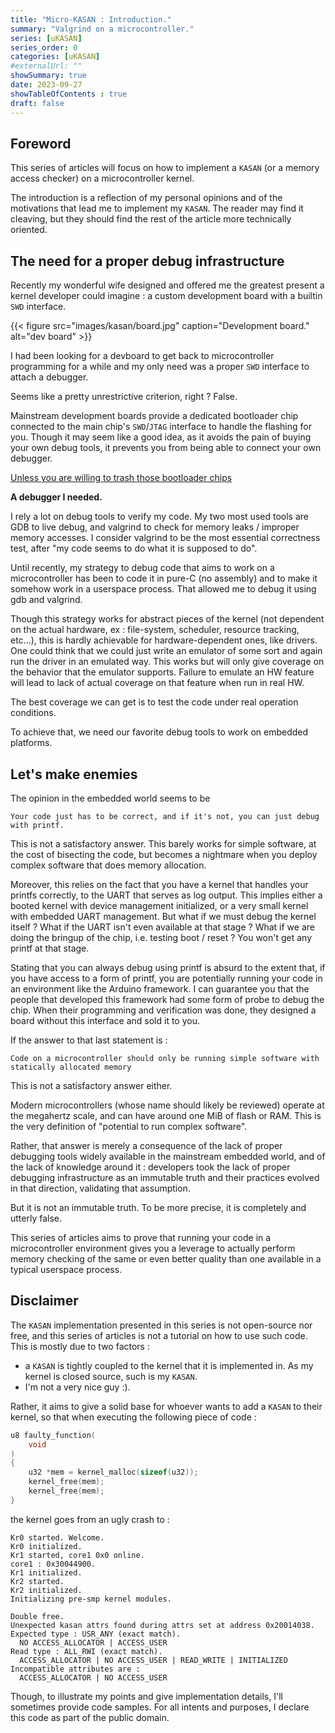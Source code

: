 ```yaml
---
title: "Micro-KASAN : Introduction."
summary: "Valgrind on a microcontroller."
series: [uKASAN]
series_order: 0
categories: [uKASAN]
#externalUrl: ""
showSummary: true
date: 2023-09-27
showTableOfContents : true
draft: false
---
```


## Foreword

This series of articles will focus on how to implement a `KASAN` (or a memory access checker) on a microcontroller kernel.

The introduction is a reflection of my personal opinions and of the motivations that lead me to implement my `KASAN`.
The reader may find it cleaving, but they should find the rest of the article more technically oriented.

## The need for a proper debug infrastructure

Recently my wonderful wife designed and offered me the greatest present a kernel developer could imagine : a custom development board with a builtin `SWD` interface.

{{< figure
    src="images/kasan/board.jpg"
    caption="Development board."
    alt="dev board"
    >}}

I had been looking for a devboard to get back to microcontroller programming for a while and my only need was a proper `SWD` interface to attach a debugger.

Seems like a pretty unrestrictive criterion, right ? False.

Mainstream development boards provide a dedicated bootloader chip connected to the main chip's `SWD`/`JTAG` interface to handle the flashing for you.
Though it may seem like a good idea, as it avoids the pain of buying your own debug tools, it prevents you from being able to connect your own debugger.

[Unless you are willing to trash those bootloader chips](https://mcuoneclipse.com/2017/04/29/modifying-the-teensy-3-5-and-3-6-for-arm-swd-debugging/)

**A debugger I needed.**

I rely a lot on debug tools to verify my code. My two most used tools are GDB to live debug, and valgrind to check for memory leaks / improper memory accesses.
I consider valgrind to be the most essential correctness test, after "my code seems to do what it is supposed to do".

Until recently, my strategy to debug code that aims to work on a microcontroller has been to code it in pure-C (no assembly) and to make it somehow work in a userspace process.
That allowed me to debug it using gdb and valgrind.

Though this strategy works for abstract pieces of the kernel (not dependent on the actual hardware, ex : file-system, scheduler, resource tracking, etc...), this is hardly achievable for hardware-dependent ones, like drivers.
One could think that we could just write an emulator of some sort and again run the driver in an emulated way.
This works but will only give coverage on the behavior that the emulator supports. Failure to emulate an HW feature will lead to lack of actual coverage on that feature when run in real HW. 

The best coverage we can get is to test the code under real operation conditions.

To achieve that, we need our favorite debug tools to work on embedded platforms.

## Let's make enemies

The opinion in the embedded world seems to be

```Your code just has to be correct, and if it's not, you can just debug with printf.```

This is not a satisfactory answer.
This barely works for simple software, at the cost of bisecting the code, but becomes a nightmare when you deploy complex software that does memory allocation.

Moreover, this relies on the fact that you have a kernel that handles your printfs correctly, to the UART that serves as log output.
This implies either a booted kernel with device management initialized, or a very small kernel with embedded UART management.
But what if we must debug the kernel itself ? What if the UART isn't even available at that stage ?
What if we are doing the bringup of the chip, i.e. testing boot / reset ? You won't get any printf at that stage.

Stating that you can always debug using printf is absurd to the extent that, if you have access to a form of printf, you are potentially running your code in an environment like the Arduino framework.
I can guarantee you that the people that developed this framework had some form of probe to debug the chip.
When their programming and verification was done, they designed a board without this interface and sold it to you.

If the answer to that last statement is :

```Code on a microcontroller should only be running simple software with statically allocated memory```

This is not a satisfactory answer either. 

Modern microcontrollers (whose name should likely be reviewed) operate at the megahertz scale, and can have around one MiB of flash or RAM.
This is the very definition of "potential to run complex software".

Rather, that answer is merely a consequence of the lack of proper debugging tools widely available in the mainstream embedded world, and of the lack of knowledge around it : developers took the lack of proper debugging infrastructure as an immutable truth and their practices evolved in that direction, validating that assumption.

But it is not an immutable truth.
To be more precise, it is completely and utterly false.

This series of articles aims to prove that running your code in a microcontroller environment gives you a leverage to actually perform memory checking of the same or even better quality than one available in a typical userspace process.

## Disclaimer 

The `KASAN` implementation presented in this series is not open-source nor free, and this series of articles is not a tutorial on how to use such code.
This is mostly due to two factors :
- a `KASAN` is tightly coupled to the kernel that it is implemented in. As my kernel is closed source, such is my `KASAN`.
- I'm not a very nice guy :).

Rather, it aims to give a solid base for whoever wants to add a `KASAN` to their kernel, so that when executing the following piece of code :

```C
u8 faulty_function(                                 
    void                                          
)
{                                               
    u32 *mem = kernel_malloc(sizeof(u32));             
    kernel_free(mem);
    kernel_free(mem);
}

```

the kernel goes from an ugly crash to :


```
Kr0 started. Welcome.
Kr0 initialized.
Kr1 started, core1 0x0 online.
core1 : 0x30044900.
Kr1 initialized.
Kr2 started.
Kr2 initialized.
Initializing pre-smp kernel modules.

Double free.
Unexpected kasan attrs found during attrs set at address 0x20014038.
Expected type : USR_ANY (exact match).
  NO ACCESS_ALLOCATOR | ACCESS_USER
Read type : ALL_RWI (exact match).
  ACCESS_ALLOCATOR | NO ACCESS_USER | READ_WRITE | INITIALIZED
Incompatible attributes are :
  ACCESS_ALLOCATOR | NO ACCESS_USER
```

Though, to illustrate my points and give implementation details, I'll sometimes provide code samples.
For all intents and purposes, I declare this code as part of the public domain.
